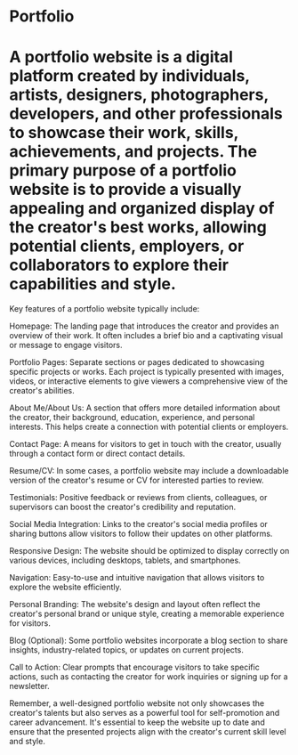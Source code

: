 # Portfolio
# A portfolio website is a digital platform created by individuals, artists, designers, photographers, developers, and other professionals to showcase their work, skills, achievements, and projects. The primary purpose of a portfolio website is to provide a visually appealing and organized display of the creator's best works, allowing potential clients, employers, or collaborators to explore their capabilities and style.

Key features of a portfolio website typically include:

Homepage: The landing page that introduces the creator and provides an overview of their work. It often includes a brief bio and a captivating visual or message to engage visitors.

Portfolio Pages: Separate sections or pages dedicated to showcasing specific projects or works. Each project is typically presented with images, videos, or interactive elements to give viewers a comprehensive view of the creator's abilities.

About Me/About Us: A section that offers more detailed information about the creator, their background, education, experience, and personal interests. This helps create a connection with potential clients or employers.

Contact Page: A means for visitors to get in touch with the creator, usually through a contact form or direct contact details.

Resume/CV: In some cases, a portfolio website may include a downloadable version of the creator's resume or CV for interested parties to review.

Testimonials: Positive feedback or reviews from clients, colleagues, or supervisors can boost the creator's credibility and reputation.

Social Media Integration: Links to the creator's social media profiles or sharing buttons allow visitors to follow their updates on other platforms.

Responsive Design: The website should be optimized to display correctly on various devices, including desktops, tablets, and smartphones.

Navigation: Easy-to-use and intuitive navigation that allows visitors to explore the website efficiently.

Personal Branding: The website's design and layout often reflect the creator's personal brand or unique style, creating a memorable experience for visitors.

Blog (Optional): Some portfolio websites incorporate a blog section to share insights, industry-related topics, or updates on current projects.

Call to Action: Clear prompts that encourage visitors to take specific actions, such as contacting the creator for work inquiries or signing up for a newsletter.

Remember, a well-designed portfolio website not only showcases the creator's talents but also serves as a powerful tool for self-promotion and career advancement. It's essential to keep the website up to date and ensure that the presented projects align with the creator's current skill level and style.






